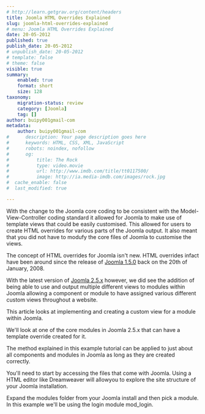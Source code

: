 ```yaml
---
# http://learn.getgrav.org/content/headers
title: Joomla HTML Overrides Explained
slug: joomla-html-overrides-explained
# menu: Joomla HTML Overrides Explained
date: 20-05-2012
published: true
publish_date: 20-05-2012
# unpublish_date: 20-05-2012
# template: false
# theme: false
visible: true
summary:
    enabled: true
    format: short
    size: 128
taxonomy:
    migration-status: review
    category: [Joomla]
    tag: []
author: buipy001gmail-com
metadata:
    author: buipy001gmail-com
#      description: Your page description goes here
#      keywords: HTML, CSS, XML, JavaScript
#      robots: noindex, nofollow
#      og:
#          title: The Rock
#          type: video.movie
#          url: http://www.imdb.com/title/tt0117500/
#          image: http://ia.media-imdb.com/images/rock.jpg
#  cache_enable: false
#  last_modified: true

---
```


With the change to the Joomla core coding to be consistent with the Model-View-Controller coding standard it allowed for Joomla to make use of template views that could be easily customised. This allowed for users to create HTML overrides for various parts of the Joomla output. It also meant that you did not have to modufy the core files of Joomla to customise the views. 

The concept of HTML overrides for Joomla isn't new. HTML overrides infact have been around since the release of [Joomla 1.5.0](http://www.joomla.org/announcements/release-news/4488-ladies-and-gentlemen.html "Joomla 1.5.0 release package") back on the 20th of January, 2008.

With the latest version of [Joomla 2.5.x](http://www.joomla.org/announcements/release-news/5403-joomla-250-released.html "Joomla 2.5.0 release notes") however, we did see the addition of being able to use and output multiple different views to modules within Joomla allowing a component or module to have assigned various different custom views throughout a website.

This article looks at implementing and creating a custom view for a module within Joomla.

We'll look at one of the core modules in Joomla 2.5.x that can have a template override created for it.

The method explained in this example tutorial can be applied to just about all components and modules in Joomla as long as they are created correctly.

You'll need to start by accessing the files that come with Joomla. Using a HTML editor like Dreamweaver will allowyou to explore the site structure of your Joomla installation.

Expand the modules folder from your Joomla install and then pick a module. In this example we'll be using the login module mod\_login.

 